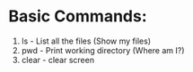 # Basic Commands:
1. ls - List all the files (Show my files)
2. pwd - Print working directory (Where am I?)
3. clear - clear screen
